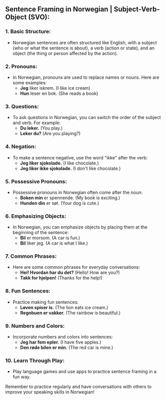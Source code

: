 ## Sentence Framing in Norwegian | Subject-Verb-Object (SVO):

### 1. Basic Structure:

- Norwegian sentences are often structured like English, with a subject (who or what the sentence is about), a verb (action or state), and an object (the thing or person affected by the action).

### 2. Pronouns:

- In Norwegian, pronouns are used to replace names or nouns. Here are some examples:
  - **Jeg** liker iskrem. (I like ice cream)
  - **Hun** leser en bok. (She reads a book)

### 3. Questions:

- To ask questions in Norwegian, you can switch the order of the subject and verb. For example:
  - **Du leker.** (You play.)
  - **Leker du?** (Are you playing?)

### 4. Negation:

- To make a sentence negative, use the word "ikke" after the verb:
  - **Jeg liker sjokolade.** (I like chocolate.)
  - **Jeg liker ikke sjokolade.** (I don't like chocolate.)

### 5. Possessive Pronouns:

- Possessive pronouns in Norwegian often come after the noun:
  - **Boken min** er spennende. (My book is exciting.)
  - **Hunden din** er søt. (Your dog is cute.)

### 6. Emphasizing Objects:

- In Norwegian, you can emphasize objects by placing them at the beginning of the sentence:
  - **Bil** er morsom. (A car is fun.)
  - **Bil** liker jeg. (A car is what I like.)

### 7. Common Phrases:

- Here are some common phrases for everyday conversations:
  - **Hei! Hvordan har du det?** (Hello! How are you?)
  - **Takk for hjelpen!** (Thanks for the help!)

### 8. Fun Sentences:

- Practice making fun sentences:
  - **Løven spiser is.** (The lion eats ice cream.)
  - **Regnbuen er vakker.** (The rainbow is beautiful.)

### 9. Numbers and Colors:

- Incorporate numbers and colors into sentences:
  - **Jeg har fem epler.** (I have five apples.)
  - **Den røde bilen er min.** (The red car is mine.)

### 10. Learn Through Play:

- Play language games and use apps to practice sentence framing in a fun way.

Remember to practice regularly and have conversations with others to improve your speaking skills in Norwegian!

